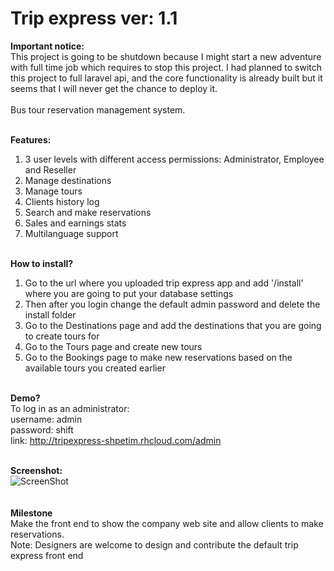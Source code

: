 Trip express ver: 1.1
===========
<strong> Important notice:</strong><br/>
This project is going to be shutdown because I might start a new adventure with full time job which requires to stop this project. I had planned to switch this project to full laravel api, and the core functionality is already built but it seems that I will never get the chance to deploy it.
<br/><br/>
Bus tour reservation management system.<br/><br/>

<strong>Features:</strong><br/>
1. 3 user levels with different access permissions: Administrator, Employee and Reseller<br/>
2. Manage destinations<br/>
3. Manage tours<br/>
4. Clients history log<br/>
5. Search and make reservations<br/>
6. Sales and earnings stats<br/>
7. Multilanguage support<br/><br/>

<strong>How to install?</strong><br/>
1. Go to the url where you uploaded trip express app and add '/install' where you are going to put your database settings<br/>
2. Then after you login change the default admin password and delete the install folder<br/>
3. Go to the Destinations page and add the destinations that you are going to create tours for<br/>
4. Go to the Tours page and create new tours<br/>
5. Go to the Bookings page to make new reservations based on the available tours you created earlier<br/><br/>

<strong>Demo?</strong><br/>
To log in as an administrator:<br/>
username: admin<br/>
password: shift<br/>
link: http://tripexpress-shpetim.rhcloud.com/admin<br/><br/>

<strong>Screenshot:</strong><br/>
![ScreenShot](https://raw.github.com/toocool/tripexpress/master/screenshot.png)
<br/><br/><br/>
<strong>Milestone</strong><br/>
Make the front end to show the company web site and allow clients to make reservations.<br/>
Note: Designers are welcome to design and contribute the default trip express front end
